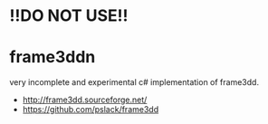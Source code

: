 # !!DO NOT USE!!

# frame3ddn
very incomplete and experimental c# implementation of frame3dd. 


* http://frame3dd.sourceforge.net/
* https://github.com/pslack/frame3dd
